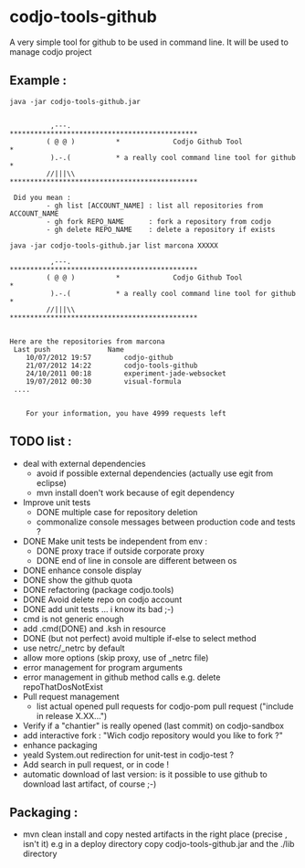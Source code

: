 codjo-tools-github
=================

A very simple tool for github to be used in command line.
It will be used to manage codjo project


Example :
---------

```java -jar codjo-tools-github.jar```

```

          ,---.           **********************************************
         ( @ @ )          *             Codjo Github Tool              *
          ).-.(           * a really cool command line tool for github *
         //|||\\          **********************************************

 Did you mean :
         - gh list [ACCOUNT_NAME] : list all repositories from ACCOUNT_NAME
         - gh fork REPO_NAME      : fork a repository from codjo
         - gh delete REPO_NAME    : delete a repository if exists
```



```java -jar codjo-tools-github.jar list marcona XXXXX```

```
          ,---.           **********************************************
         ( @ @ )          *             Codjo Github Tool              *
          ).-.(           * a really cool command line tool for github *
         //|||\\          **********************************************


Here are the repositories from marcona
 Last push				Name
	10/07/2012 19:57		codjo-github
	21/07/2012 14:22		codjo-tools-github
	24/10/2011 00:18		experiment-jade-websocket
	19/07/2012 00:30		visual-formula
 ....


	For your information, you have 4999 requests left
```


TODO list :
-----------
 - deal with external dependencies
     - avoid if possible external dependencies (actually use egit from eclipse)
     - mvn install doen't work because of egit dependency
 - Improve unit tests
      - DONE multiple case for repository deletion
      - commonalize console messages between production code and tests ?
 - DONE Make unit tests be independent from env :
      - DONE proxy trace if outside corporate proxy
      - DONE end of line in console are different between os
 - DONE enhance console display
 - DONE show the github quota
 - DONE refactoring (package codjo.tools)
 - DONE Avoid delete repo on codjo account
 - DONE add unit tests ... i know its bad ;-)
 - cmd is not generic enough
 - add .cmd(DONE) and .ksh in resource
 - DONE (but not perfect) avoid multiple if-else to select method
 - use netrc/_netrc by default
 - allow more options (skip proxy, use of _netrc file)
 - error management for program arguments
 - error management in github method calls e.g. delete repoThatDosNotExist
 - Pull request management
   - list actual opened pull requests for codjo-pom pull request ("include in release X.XX...")
 - Verify if a "chantier" is really opened (last commit) on codjo-sandbox
 - add interactive fork : "Wich codjo repository would you like to fork ?"
 - enhance packaging
 - yeald System.out redirection for unit-test in codjo-test ?
 - Add search in pull request, or in code !
 - automatic download of last version: is it possible to use github to download last artifact, of course ;-)

 Packaging :
-----------

  * mvn clean install and copy nested artifacts in the right place (precise , isn't it)
   e.g in a deploy directory copy codjo-tools-github.jar and the ./lib directory
  